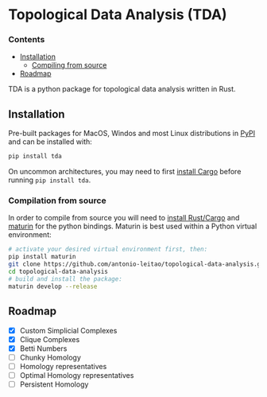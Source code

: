 # Topological Data Analysis (TDA)

### Contents
- [Installation](#installation)
  - [Compiling from source](#compilation-from-source)  
- [Roadmap](#roadmap)

TDA is a python package for topological data analysis written in Rust.

## Installation

Pre-built packages for MacOS, Windos and most Linux distributions in [PyPI](https://pypi.org/project/tda/) and can be installed with:

```sh
pip install tda
```
On uncommon architectures, you may need to first
[install Cargo](https://doc.rust-lang.org/cargo/getting-started/installation.html) before running `pip install tda`.

### Compilation from source

In order to compile from source you will need to [install Rust/Cargo](https://doc.rust-lang.org/cargo/getting-started/installation.html) and [maturin](https://github.com/PyO3/maturin#maturin) for the python bindings.
Maturin is best used within a Python virtual environment:

```sh
# activate your desired virtual environment first, then:
pip install maturin
git clone https://github.com/antonio-leitao/topological-data-analysis.git
cd topological-data-analysis
# build and install the package:
maturin develop --release
```

## Roadmap

- [x] Custom Simplicial Complexes
- [x] Clique Complexes
- [x] Betti Numbers
- [ ] Chunky Homology
- [ ] Homology representatives
- [ ] Optimal Homology representatives
- [ ] Persistent Homology
